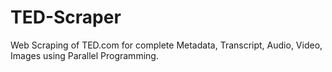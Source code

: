 # TED-Scraper
Web Scraping of TED.com for complete Metadata, Transcript, Audio, Video, Images using Parallel Programming.
